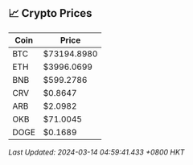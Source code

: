 ## 📈 Crypto Prices

| Coin | Price |
| ---- | ----- |
| BTC | $73194.8980 |
| ETH | $3996.0699 |
| BNB | $599.2786 |
| CRV | $0.8647 |
| ARB | $2.0982 |
| OKB | $71.0045 |
| DOGE | $0.1689 |

_Last Updated: 2024-03-14 04:59:41.433 +0800 HKT_